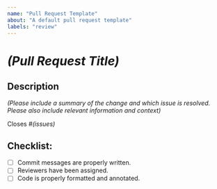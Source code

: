 ```yaml
---
name: "Pull Request Template"
about: "A default pull request template"
labels: "review"
---
```


# *(Pull Request Title)* #

## Description ##

*(Please include a summary of the change and which issue is 
resolved. Please also include relevant information and context)*

Closes #*(issues)*

## Checklist: ##

- [ ] Commit messages are properly written.
- [ ] Reviewers have been assigned.
- [ ] Code is properly formatted and annotated.